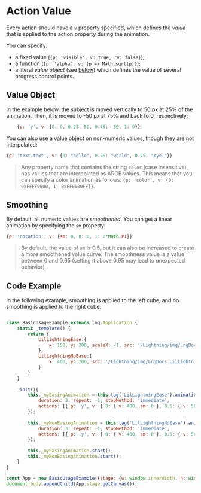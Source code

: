 # Action Value

Every action should have a `v` property specified, which defines the *value* that is applied to the action property during the animation.

You can specify:

* a fixed value (`{p: 'visible', v: true, rv: false}`);
* a function  (`{p: 'alpha', v: (p => Math.sqrt(p)}`);
* a literal *value object* (see [below](#value-object)) which defines the value of several progress control points.

## Value Object

In the example  below, the subject is moved vertically to 50 px at 25% of the animation. Then, it is moved to -50 px at 75% and back to 0, respectively:

```js
    {p: 'y', v: {0: 0, 0.25: 50, 0.75: -50, 1: 0}}
```

You can also use a value object on non-numeric values, though they are not interpolated:

```js
{p: 'text.text', v: {0: "hello", 0.25: "world", 0.75: "bye!"}}
```

> Any property name that contains the string `color` (case insensitive), has values that are interpolated as ARGB values. This means
that you can specify a color animation as follows: `{p: 'color', v: {0: 0xFFFF0000, 1: 0xFF0000FF}}`.

## Smoothing

By default, all numeric values are *smoothened*. You can get a linear animation by specifying the `sm` property:

```js
{p: 'rotation', v: {sm: 0, 0: 0, 1: 2*Math.PI}}
```

> By default, the value of `sm` is 0.5, but it can also be increased to create a more smoothened value curve. The smoothness
value is a value between 0 and 0.95 (setting it above 0.95 may lead to unexpected behavior).

## Code Example

In the following example, smoothing is applied to the left cube, and no smoothing is applied to the right cube:

```js

class BasicUsageExample extends lng.Application {
    static _template() {
        return {
            LilLightningEase:{
                x: 150, y: 200, scaleX: -1, src: '/Lightning/img/LngDocs_LilLightningIdle.png'
            },
            LilLightningNoEase:{
                x: 400, y: 200, src: '/Lightning/img/LngDocs_LilLightningIdle.png'
            }
        }
    }
        
    _init(){
        this._myEasingAnimation = this.tag('LilLightningEase').animation({
            duration: 3, repeat: -1, stopMethod: 'immediate',
            actions: [{ p: 'y', v: { 0: { v: 400, sm: 0 }, 0.5: { v: 50, sm: 1 }, 1: { v: 400, sm: 0 } } }]
        });
        
        this._myNonEasingAnimation = this.tag('LilLightningNoEase').animation({
            duration: 3, repeat: -1, stopMethod: 'immediate',
            actions: [{ p: 'y', v: { 0: { v: 400, sm: 0 }, 0.5: { v: 50, sm: 0 }, 1: { v: 400, sm: 0 } } }]
        });
        
        this._myEasingAnimation.start();
        this._myNonEasingAnimation.start();
    }
}

const App = new BasicUsageExample({stage: {w: window.innerWidth, h: window.innerHeight, useImageWorker: false}});
document.body.appendChild(App.stage.getCanvas());
```